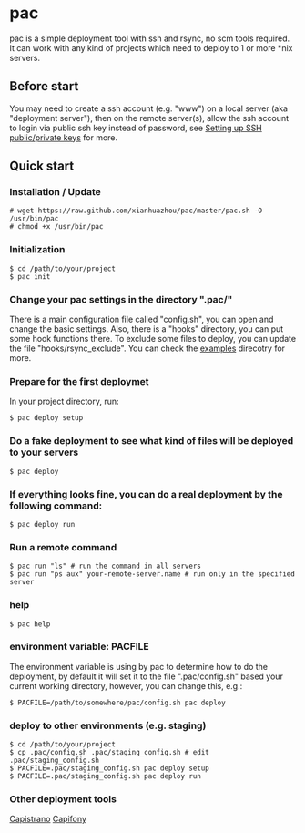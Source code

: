 # pac

pac is a simple deployment tool with ssh and rsync, no scm tools required. It can work with any kind of projects which need to deploy to 1 or more \*nix servers.

## Before start

You may need to create a ssh account (e.g. "www") on a local server (aka "deployment server"), then on the remote server(s), allow the ssh account to login via public ssh key instead of password, see [Setting up SSH public/private keys](http://www.ece.uci.edu/~chou/ssh-key.html) for more.

## Quick start

### Installation / Update

    # wget https://raw.github.com/xianhuazhou/pac/master/pac.sh -O /usr/bin/pac
    # chmod +x /usr/bin/pac

### Initialization

    $ cd /path/to/your/project
    $ pac init

### Change your pac settings in the directory ".pac/" 

There is a main configuration file called "config.sh", you can open and change the basic settings. Also, there is a "hooks" directory, you can put some hook functions there.
To exclude some files to deploy, you can update the file "hooks/rsync\_exclude".
You can check the [examples](https://github.com/xianhuazhou/pac/tree/master/examples) direcotry for more.

### Prepare for the first deploymet 

In your project directory, run:

    $ pac deploy setup 

### Do a fake deployment to see what kind of files will be deployed to your servers

    $ pac deploy

### If everything looks fine, you can do a real deployment by the following command:

    $ pac deploy run

### Run a remote command
    $ pac run "ls" # run the command in all servers
    $ pac run "ps aux" your-remote-server.name # run only in the specified server

### help 

    $ pac help

### environment variable: PACFILE

The environment variable is using by pac to determine how to do the deployment, by default it will set it to the file ".pac/config.sh" based your current working directory, however, you can change this, e.g.:

    $ PACFILE=/path/to/somewhere/pac/config.sh pac deploy

### deploy to other environments (e.g. staging)

    $ cd /path/to/your/project
    $ cp .pac/config.sh .pac/staging_config.sh # edit .pac/staging_config.sh
    $ PACFILE=.pac/staging_config.sh pac deploy setup
    $ PACFILE=.pac/staging_config.sh pac deploy run

### Other deployment tools

[Capistrano](https://github.com/capistrano/capistrano)
[Capifony](http://capifony.org/)
